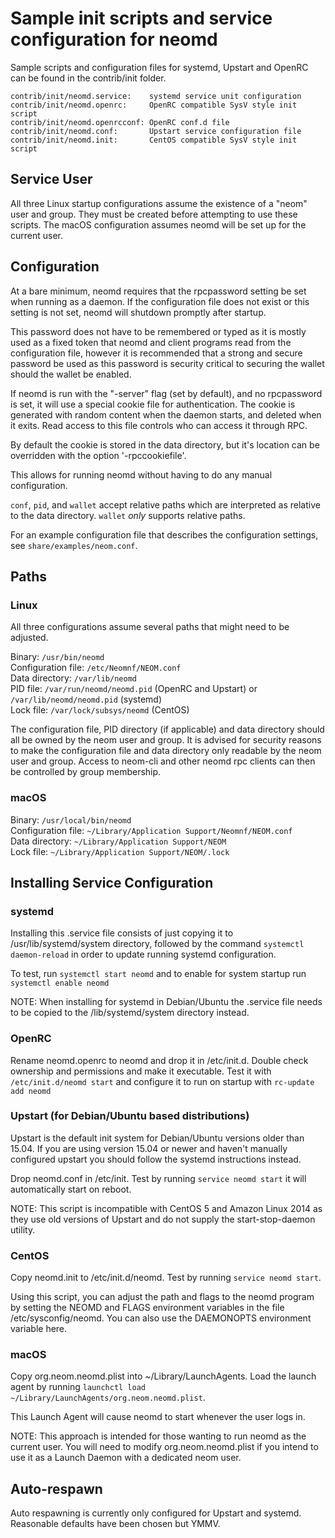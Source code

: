 Sample init scripts and service configuration for neomd
==========================================================

Sample scripts and configuration files for systemd, Upstart and OpenRC
can be found in the contrib/init folder.

    contrib/init/neomd.service:    systemd service unit configuration
    contrib/init/neomd.openrc:     OpenRC compatible SysV style init script
    contrib/init/neomd.openrcconf: OpenRC conf.d file
    contrib/init/neomd.conf:       Upstart service configuration file
    contrib/init/neomd.init:       CentOS compatible SysV style init script

Service User
---------------------------------

All three Linux startup configurations assume the existence of a "neom" user
and group.  They must be created before attempting to use these scripts.
The macOS configuration assumes neomd will be set up for the current user.

Configuration
---------------------------------

At a bare minimum, neomd requires that the rpcpassword setting be set
when running as a daemon.  If the configuration file does not exist or this
setting is not set, neomd will shutdown promptly after startup.

This password does not have to be remembered or typed as it is mostly used
as a fixed token that neomd and client programs read from the configuration
file, however it is recommended that a strong and secure password be used
as this password is security critical to securing the wallet should the
wallet be enabled.

If neomd is run with the "-server" flag (set by default), and no rpcpassword is set,
it will use a special cookie file for authentication. The cookie is generated with random
content when the daemon starts, and deleted when it exits. Read access to this file
controls who can access it through RPC.

By default the cookie is stored in the data directory, but it's location can be overridden
with the option '-rpccookiefile'.

This allows for running neomd without having to do any manual configuration.

`conf`, `pid`, and `wallet` accept relative paths which are interpreted as
relative to the data directory. `wallet` *only* supports relative paths.

For an example configuration file that describes the configuration settings,
see `share/examples/neom.conf`.

Paths
---------------------------------

### Linux

All three configurations assume several paths that might need to be adjusted.

Binary:              `/usr/bin/neomd`  
Configuration file:  `/etc/Neomnf/NEOM.conf`  
Data directory:      `/var/lib/neomd`  
PID file:            `/var/run/neomd/neomd.pid` (OpenRC and Upstart) or `/var/lib/neomd/neomd.pid` (systemd)  
Lock file:           `/var/lock/subsys/neomd` (CentOS)  

The configuration file, PID directory (if applicable) and data directory
should all be owned by the neom user and group.  It is advised for security
reasons to make the configuration file and data directory only readable by the
neom user and group.  Access to neom-cli and other neomd rpc clients
can then be controlled by group membership.

### macOS

Binary:              `/usr/local/bin/neomd`  
Configuration file:  `~/Library/Application Support/Neomnf/NEOM.conf`  
Data directory:      `~/Library/Application Support/NEOM`  
Lock file:           `~/Library/Application Support/NEOM/.lock`  

Installing Service Configuration
-----------------------------------

### systemd

Installing this .service file consists of just copying it to
/usr/lib/systemd/system directory, followed by the command
`systemctl daemon-reload` in order to update running systemd configuration.

To test, run `systemctl start neomd` and to enable for system startup run
`systemctl enable neomd`

NOTE: When installing for systemd in Debian/Ubuntu the .service file needs to be copied to the /lib/systemd/system directory instead.

### OpenRC

Rename neomd.openrc to neomd and drop it in /etc/init.d.  Double
check ownership and permissions and make it executable.  Test it with
`/etc/init.d/neomd start` and configure it to run on startup with
`rc-update add neomd`

### Upstart (for Debian/Ubuntu based distributions)

Upstart is the default init system for Debian/Ubuntu versions older than 15.04. If you are using version 15.04 or newer and haven't manually configured upstart you should follow the systemd instructions instead.

Drop neomd.conf in /etc/init.  Test by running `service neomd start`
it will automatically start on reboot.

NOTE: This script is incompatible with CentOS 5 and Amazon Linux 2014 as they
use old versions of Upstart and do not supply the start-stop-daemon utility.

### CentOS

Copy neomd.init to /etc/init.d/neomd. Test by running `service neomd start`.

Using this script, you can adjust the path and flags to the neomd program by
setting the NEOMD and FLAGS environment variables in the file
/etc/sysconfig/neomd. You can also use the DAEMONOPTS environment variable here.

### macOS

Copy org.neom.neomd.plist into ~/Library/LaunchAgents. Load the launch agent by
running `launchctl load ~/Library/LaunchAgents/org.neom.neomd.plist`.

This Launch Agent will cause neomd to start whenever the user logs in.

NOTE: This approach is intended for those wanting to run neomd as the current user.
You will need to modify org.neom.neomd.plist if you intend to use it as a
Launch Daemon with a dedicated neom user.

Auto-respawn
-----------------------------------

Auto respawning is currently only configured for Upstart and systemd.
Reasonable defaults have been chosen but YMMV.
